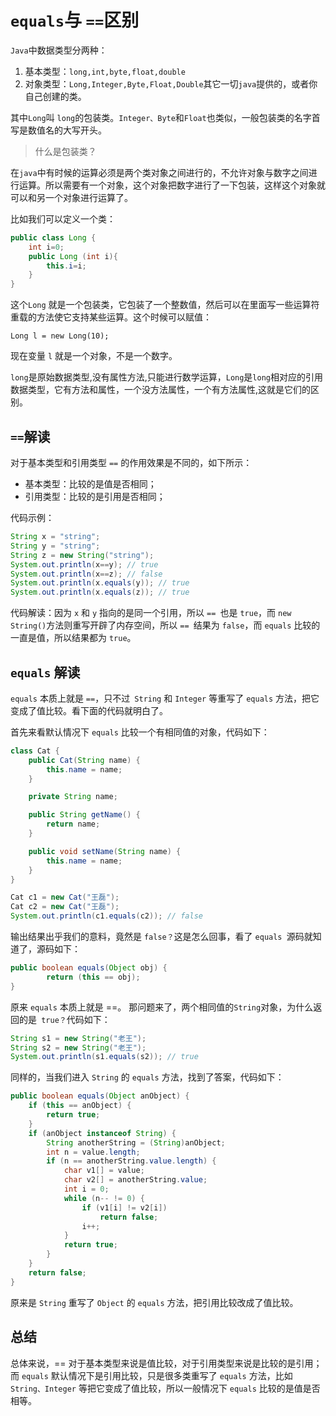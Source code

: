 # ``equals``与 ``==``区别

``Java``中数据类型分两种：

1. 基本类型：``long,int,byte,float,double``
2. 对象类型：``Long,Integer,Byte,Float,Double``其它一切``java``提供的，或者你自己创建的类。

其中``Long``叫 ``long``的包装类。``Integer、Byte``和``Float``也类似，一般包装类的名字首写是数值名的大写开头。

> 什么是包装类？

在``java``中有时候的运算必须是两个类对象之间进行的，不允许对象与数字之间进行运算。所以需要有一个对象，这个对象把数字进行了一下包装，这样这个对象就可以和另一个对象进行运算了。

比如我们可以定义一个类：
```java
public class Long {  
    int i=0;  
    public Long (int i){  
        this.i=i;  
    }  
}  
```
这个``Long`` 就是一个包装类，它包装了一个整数值，然后可以在里面写一些运算符重载的方法使它支持某些运算。这个时候可以赋值：

``Long l = new Long(10);``

现在变量 ``l`` 就是一个对象，不是一个数字。 

``long``是原始数据类型,没有属性方法,只能进行数学运算，``Long``是``long``相对应的引用数据类型，它有方法和属性，一个没方法属性，一个有方法属性,这就是它们的区别。

## ``==``解读

对于基本类型和引用类型 ``==`` 的作用效果是不同的，如下所示：

- 基本类型：比较的是值是否相同；
- 引用类型：比较的是引用是否相同；

代码示例：
```java
String x = "string";
String y = "string";
String z = new String("string");
System.out.println(x==y); // true
System.out.println(x==z); // false
System.out.println(x.equals(y)); // true
System.out.println(x.equals(z)); // true
```

代码解读：因为 ``x`` 和 ``y`` 指向的是同一个引用，所以 ``== ``也是 ``true``，而 ``new String()``方法则重写开辟了内存空间，所以 ``== ``结果为 ``false``，而 ``equals`` 比较的一直是值，所以结果都为 ``true``。

## ``equals`` 解读

``equals`` 本质上就是 ``==``，只不过`` String`` 和 ``Integer`` 等重写了 ``equals`` 方法，把它变成了值比较。看下面的代码就明白了。

首先来看默认情况下 ``equals`` 比较一个有相同值的对象，代码如下：
```java
class Cat {
    public Cat(String name) {
        this.name = name;
    }

    private String name;

    public String getName() {
        return name;
    }

    public void setName(String name) {
        this.name = name;
    }
}

Cat c1 = new Cat("王磊");
Cat c2 = new Cat("王磊");
System.out.println(c1.equals(c2)); // false
```

输出结果出乎我们的意料，竟然是 ``false？``这是怎么回事，看了 ``equals ``源码就知道了，源码如下：
```java
public boolean equals(Object obj) {
		return (this == obj);
}
```

原来 ``equals`` 本质上就是 ==。
那问题来了，两个相同值的`` String ``对象，为什么返回的是`` true？``代码如下：
```java
String s1 = new String("老王");
String s2 = new String("老王");
System.out.println(s1.equals(s2)); // true
```
同样的，当我们进入 ``String`` 的 ``equals`` 方法，找到了答案，代码如下：

```java
public boolean equals(Object anObject) {
    if (this == anObject) {
        return true;
    }
    if (anObject instanceof String) {
        String anotherString = (String)anObject;
        int n = value.length;
        if (n == anotherString.value.length) {
            char v1[] = value;
            char v2[] = anotherString.value;
            int i = 0;
            while (n-- != 0) {
                if (v1[i] != v2[i])
                    return false;
                i++;
            }
            return true;
        }
    }
    return false;
}
```
原来是 ``String`` 重写了 ``Object`` 的 ``equals`` 方法，把引用比较改成了值比较。

## 总结

总体来说，== 对于基本类型来说是值比较，对于引用类型来说是比较的是引用；而 ``equals`` 默认情况下是引用比较，只是很多类重写了 ``equals`` 方法，比如 ``String、Integer`` 等把它变成了值比较，所以一般情况下 ``equals`` 比较的是值是否相等。











